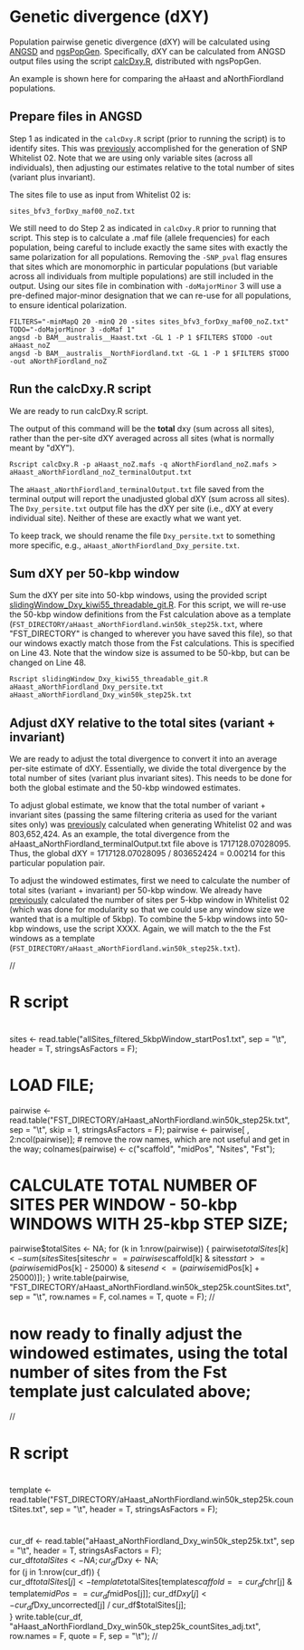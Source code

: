 # Genetic divergence (dXY)

Population pairwise genetic divergence (dXY) will be calculated using [ANGSD](http://www.popgen.dk/angsd/index.php/ANGSD) and [ngsPopGen](https://github.com/mfumagalli/ngsPopGen). Specifically, dXY can be calculated from ANGSD output files using the script [calcDxy.R](https://github.com/mfumagalli/ngsPopGen/blob/master/scripts/calcDxy.R), distributed with ngsPopGen.

An example is shown here for comparing the aHaast and aNorthFiordland populations.

## Prepare files in ANGSD

Step 1 as indicated in the ```calcDxy.R``` script (prior to running the script) is to identify sites. This was [previously](https://github.com/jordanbemmels/kiwi-holocene/blob/main/03_Create_SNP_whitelists.md) accomplished for the generation of SNP Whitelist 02. Note that we are using only variable sites (across all individuals), then adjusting our estimates relative to the total number of sites (variant plus invariant).

The sites file to use as input from Whitelist 02 is:

```
sites_bfv3_forDxy_maf00_noZ.txt
```

We still need to do Step 2 as indicated in ```calcDxy.R``` prior to running that script. This step is to calculate a .maf file (allele frequencies) for each population, being careful to include exactly the same sites with exactly the same polarization for all populations. Removing the ```-SNP_pval``` flag ensures that sites which are monomorphic in particular populations (but variable across all individuals from multiple populations) are still included in the output. Using our sites file in combination with ```-doMajorMinor``` 3 will use a pre-defined major-minor designation that we can re-use for all populations, to ensure identical polarization.

```
FILTERS="-minMapQ 20 -minQ 20 -sites sites_bfv3_forDxy_maf00_noZ.txt"
TODO="-doMajorMinor 3 -doMaf 1"
angsd -b BAM__australis__Haast.txt -GL 1 -P 1 $FILTERS $TODO -out aHaast_noZ
angsd -b BAM__australis__NorthFiordland.txt -GL 1 -P 1 $FILTERS $TODO -out aNorthFiordland_noZ
```

## Run the calcDxy.R script

We are ready to run calcDxy.R script.

The output of this command will be the **total** dxy (sum across all sites), rather than the per-site dXY averaged across all sites (what is normally meant by "dXY"). 

```
Rscript calcDxy.R -p aHaast_noZ.mafs -q aNorthFiordland_noZ.mafs > aHaast_aNorthFiordland_noZ_terminalOutput.txt
```

The ```aHaast_aNorthFiordland_terminalOutput.txt``` file saved from the terminal output will report the unadjusted global dXY (sum across all sites). The ```Dxy_persite.txt``` output file has the dXY per site (i.e., dXY at every individual site). Neither of these are exactly what we want yet.

To keep track, we should rename the file ```Dxy_persite.txt``` to something more specific, e.g., ```aHaast_aNorthFiordland_Dxy_persite.txt```.

## Sum dXY per 50-kbp window

Sum the dXY per site into 50-kbp windows, using the provided script [slidingWindow_Dxy_kiwi55_threadable_git.R](https://github.com/jordanbemmels/kiwi-holocene/blob/main/slidingWindow_Dxy_kiwi55_threadable_git.R). For this script, we will re-use the 50-kbp window definitions from the Fst calculation above as a template (```FST_DIRECTORY/aHaast_aNorthFiordland.win50k_step25k.txt```, where "FST_DIRECTORY" is changed to wherever you have saved this file), so that our windows exactly match those from the Fst calculations. This is specified on Line 43. Note that the window size is assumed to be 50-kbp, but can be changed on Line 48.

```
Rscript slidingWindow_Dxy_kiwi55_threadable_git.R aHaast_aNorthFiordland_Dxy_persite.txt aHaast_aNorthFiordland_Dxy_win50k_step25k.txt
```

## Adjust dXY relative to the total sites (variant + invariant)

We are ready to adjust the total divergence to convert it into an average per-site estimate of dXY. Essentially, we divide the total divergence by the total number of sites (variant plus invariant sites). This needs to be done for both the global estimate and the 50-kbp windowed estimates.

To adjust global estimate, we know that the total number of variant + invariant sites (passing the same filtering criteria as used for the variant sites only) was [previously](https://github.com/jordanbemmels/kiwi-holocene/blob/main/03_Create_SNP_whitelists.md) calculated when generating Whitelist 02 and was 803,652,424. As an example, the total divergence from the aHaast_aNorthFiordland_terminalOutput.txt file above is 1717128.07028095. Thus, the
global dXY = 1717128.07028095 / 803652424 = 0.00214 for this particular population pair.

To adjust the windowed estimates, first we need to calculate the number of total sites (variant + invariant) per 50-kbp window. We already have [previously](https://github.com/jordanbemmels/kiwi-holocene/blob/main/03_Create_SNP_whitelists.md) calculated the number of sites per 5-kbp window in Whitelist 02 (which was done for modularity so that we could use any window size we wanted that is a multiple of 5kbp). To combine the 5-kbp windows into 50-kbp windows, use the script XXXX. Again, we will match to the the Fst windows as a template (```FST_DIRECTORY/aHaast_aNorthFiordland.win50k_step25k.txt```).

//
# R script
#
sites <- read.table("allSites_filtered_5kbpWindow_startPos1.txt", sep = "\t", header = T, stringsAsFactors = F);
#
# LOAD FILE;
pairwise <- read.table("FST_DIRECTORY/aHaast_aNorthFiordland.win50k_step25k.txt", sep = "\t", skip = 1, stringsAsFactors = F);
pairwise <- pairwise[ , 2:ncol(pairwise)]; # remove the row names, which are not useful and get in the way;
colnames(pairwise) <- c("scaffold", "midPos", "Nsites", "Fst");
#
# CALCULATE TOTAL NUMBER OF SITES PER WINDOW - 50-kbp WINDOWS WITH 25-kbp STEP SIZE;
pairwise$totalSites <- NA;
for (k in 1:nrow(pairwise)) {
	pairwise$totalSites[k] <- sum(sites$Sites[sites$chr == pairwise$scaffold[k] & sites$start >= (pairwise$midPos[k] - 25000) & sites$end <= (pairwise$midPos[k] + 25000)]);
}
write.table(pairwise, "FST_DIRECTORY/aHaast_aNorthFiordland.win50k_step25k.countSites.txt", sep = "\t", row.names = F, col.names = T, quote = F);
//

# now ready to finally adjust the windowed estimates, using the total number of sites from the Fst template just calculated above;

//
# R script
#
template <- read.table("FST_DIRECTORY/aHaast_aNorthFiordland.win50k_step25k.countSites.txt", sep = "\t", header = T, stringsAsFactors = F);
#
cur_df <- read.table("aHaast_aNorthFiordland_Dxy_win50k_step25k.txt", sep = "\t", header = T, stringsAsFactors = F);	
cur_df$totalSites <- NA;
cur_df$Dxy <- NA;	
for (j in 1:nrow(cur_df)) {		
	cur_df$totalSites[j] <- template$totalSites[template$scaffold == cur_df$chr[j] & template$midPos == cur_df$midPos[j]];
	cur_df$Dxy[j] <- cur_df$Dxy_uncorrected[j] / cur_df$totalSites[j];		
}
write.table(cur_df, "aHaast_aNorthFiordland_Dxy_win50k_step25k_countSites_adj.txt", row.names = F, quote = F, sep = "\t");
//
